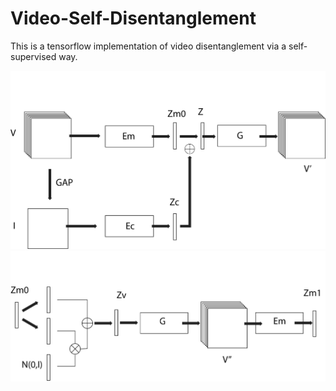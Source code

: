 # Video-Self-Disentanglement

This is a tensorflow implementation of video disentanglement via a self-supervised way.

![image](https://github.com/antony0621/Video-Self-Disentanglement/blob/master/images/Fig_1.jpg)
![image](https://github.com/antony0621/Video-Self-Disentanglement/blob/master/images/Fig_2.jpg)
